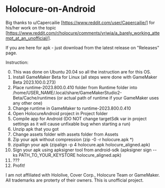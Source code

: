 # Holocure-on-Android

Big thanks to u/Capercailie [https://www.reddit.com/user/Capercailie/] for his/her work on the topic [https://www.reddit.com/r/holocure/comments/vrjwia/a_barely_working_attempt_at_an_unofficial/].

If you are here for apk - just download from the latest release on "Releases" page.

Instruction:

0. This was done on Ubuntu 20.04 so all the instruction are for this OS.
1. Install GameMaker Beta for Linux (all steps were done with GameMaker Beta 2023.100.0.273)
2. Place runtime-2023.800.0.410 folder from Runtime folder into /home/USER_NAME/.local/share/GameMakerStudio2-Beta/Cache/runtimes (or actual path of runtime if your GameMaker uses any other one)
3. Change runtime in GameMaker to runtime-2023.800.0.410
4. Open HolocureAndroid project in Project folder
5. Compile app for Android (DO NOT change targetSdk var in project settings as it will cause unfixable bug when starting a run)
6. Unzip apk that you got
7. Change assets folder with assets folder from Assets
8. Zip your apk without compression (zip -0 -r holocure.apk *)
9. zipallign your apk (zipalign -p 4 holocure.apk holocure_aligned.apk)
10. Sign your apk using apksigner tool from android-sdk (apksigner sign --ks PATH_TO_YOUR_KEYSTORE holocure_aligned.apk)
11. ???
12. Profit!


I am not affiliated with Hololive, Cover Corp., Holocure Team or GameMaker. All trademarks are proterty of their owners. This is unofficial project.
